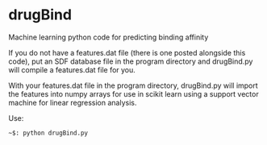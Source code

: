 # drugBind
Machine learning python code for predicting binding affinity

If you do not have a features.dat file (there is one posted alongside this code), put an SDF database file in the program directory and drugBind.py will compile a features.dat file for you.

With your features.dat file in the program directory, drugBind.py will import the features into numpy arrays for use in scikit learn using a support vector machine for linear regression analysis.

Use:

    ~$: python drugBind.py
